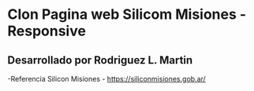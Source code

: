 # Clon Pagina web Silicom Misiones - Responsive

## Desarrollado por Rodriguez L. Martin

-Referencia Silicon Misiones - https://siliconmisiones.gob.ar/

